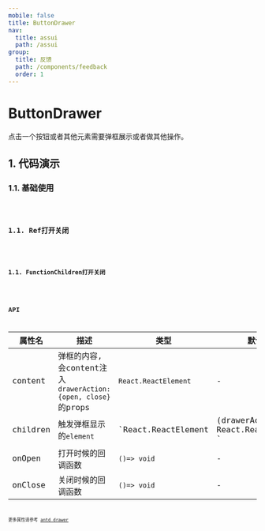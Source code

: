 ```yaml
---
mobile: false
title: ButtonDrawer
nav:
  title: assui
  path: /assui
group:
  title: 反馈
  path: /components/feedback
  order: 1
---
```


# ButtonDrawer
点击一个按钮或者其他元素需要弹框展示或者做其他操作。

## 1. 代码演示

### 1.1. 基础使用

<code hideActions='["CSB", "EXTERNAL"]' src="./demo/Base.jsx" />

### 1.1. Ref打开关闭

<code hideActions='["CSB", "EXTERNAL"]' src="./demo/RefDemo.jsx" />

### 1.1. FunctionChildren打开关闭

<code hideActions='["CSB", "EXTERNAL"]' src="./demo/FunctionDemo.jsx" />


## API

| 属性名   | 描述                                        | 类型                 | 默认值 |
| -------- | ------------------------------------------- | -------------------- | ------ |
| content  | 弹框的内容, 会content注入`drawerAction: {open, close}`的props | `React.ReactElement` | -      |
| children | 触发弹框显示的`element`                     | `React.ReactElement | (drawerAction) => React.ReactElement ` | -      |
| onOpen   | 打开时候的回调函数                          | `()=> void`          | -      |
| onClose  | 关闭时候的回调函数                          | `()=> void`          | -      |

更多属性请参考 [antd drawer](https://ant.design/components/drawer-cn/)
